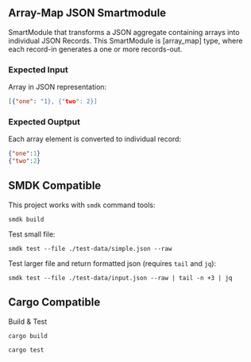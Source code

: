 ## Array-Map JSON Smartmodule

SmartModule that transforms a JSON aggregate containing arrays into individual JSON Records. This SmartModule is [array_map] type, where each record-in generates a one or more records-out.

### Expected Input

Array in JSON representation:

```json
[{"one": "1}, {"two": 2}]
```

### Expected Ouptput

Each array element is converted to individual record:

```json
{"one":1}
{"two":2}
```

## SMDK Compatible

This project works with `smdk` command tools:

```
smdk build
```

Test small file:

```
smdk test --file ./test-data/simple.json --raw
```

Test larger file and return formatted json (requires `tail` and `jq`):

```
smdk test --file ./test-data/input.json --raw | tail -n +3 | jq
```

## Cargo Compatible

Build & Test

```
cargo build
```

```
cargo test
```